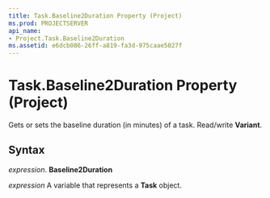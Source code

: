 ```yaml
---
title: Task.Baseline2Duration Property (Project)
ms.prod: PROJECTSERVER
api_name:
- Project.Task.Baseline2Duration
ms.assetid: e6dcb086-26ff-a819-fa3d-975caae5027f
---
```



# Task.Baseline2Duration Property (Project)

Gets or sets the baseline duration (in minutes) of a task. Read/write  **Variant**.


## Syntax

 _expression_. **Baseline2Duration**

 _expression_ A variable that represents a **Task** object.


